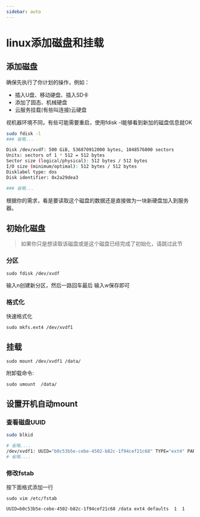 ```yaml
---
sidebar: auto
---
```


# linux添加磁盘和挂载

## 添加磁盘

确保先执行了你计划的操作，例如：

- 插入U盘、移动硬盘、插入SD卡
- 添加了固态、机械硬盘
- 云服务挂载(有些叫连接)云硬盘

视机器环境不同，有些可能需要重启，使用fdisk -l能够看到新加的磁盘信息就OK

```sh
sudo fdisk -l
### 省略... 

Disk /dev/xvdf: 500 GiB, 536870912000 bytes, 1048576000 sectors
Units: sectors of 1 * 512 = 512 bytes
Sector size (logical/physical): 512 bytes / 512 bytes
I/O size (minimum/optimal): 512 bytes / 512 bytes
Disklabel type: dos
Disk identifier: 0x2a29dea3

### 省略... 
```

根据你的需求，看是要读取这个磁盘的数据还是直接做为一块新硬盘加入到服务器。


## 初始化磁盘

> 如果你只是想读取该磁盘或是这个磁盘已经完成了初始化，请跳过此节

### 分区

```
sudo fdisk /dev/xvdf
```

输入n创建新分区，然后一路回车最后 输入w保存即可

### 格式化

快速格式化

```
sudo mkfs.ext4 /dev/xvdf1
```

## 挂载

```
sudo mount /dev/xvdf1 /data/
```

附卸载命令:

```
sudo umount  /data/
```

## 设置开机自动mount

### 查看磁盘UUID

```sh
sudo blkid

# 省略....
/dev/xvdf1: UUID="b0c53b5e-cebe-4502-b82c-1f94cef21c68" TYPE="ext4" PARTUUID="2a29dea3-01"
# 省略....
```

### 修改fstab

按下面格式添加一行

```
sudo vim /etc/fstab

UUID=b0c53b5e-cebe-4502-b82c-1f94cef21c68 /data ext4 defaults  1  1
```